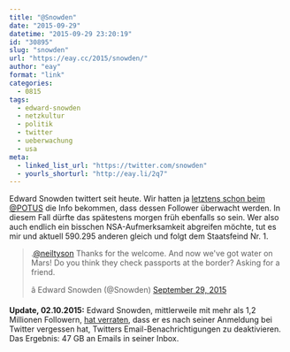 ```yaml
---
title: "@Snowden"
date: "2015-09-29"
datetime: "2015-09-29 23:20:19"
id: "30895"
slug: "snowden"
url: "https://eay.cc/2015/snowden/"
author: "eay"
format: "link"
categories:
  - 0815
tags:
  - edward-snowden
  - netzkultur
  - politik
  - twitter
  - ueberwachung
  - usa
meta:
  - linked_list_url: "https://twitter.com/snowden"
  - yourls_shorturl: "http://eay.li/2q7"
---
```


Edward Snowden twittert seit heute. Wir hatten ja [letztens schon beim @POTUS](//eay.cc/2015/potus/) die Info bekommen, dass dessen Follower überwacht werden. In diesem Fall dürfte das spätestens morgen früh ebenfalls so sein. Wer also auch endlich ein bisschen NSA-Aufmerksamkeit abgreifen möchte, tut es mir und aktuell 590.295 anderen gleich und folgt dem Staatsfeind Nr. 1.

<blockquote class="twitter-tweet" lang="en"><p lang="en" dir="ltr">.<a href="https://twitter.com/neiltyson">@neiltyson</a> Thanks for the welcome. And now we've got water on Mars! Do you think they check passports at the border? Asking for a friend.</p>â Edward Snowden (@Snowden) <a href="https://twitter.com/Snowden/status/648899559507271680">September 29, 2015</a></blockquote>
<script async src="//platform.twitter.com/widgets.js" charset="utf-8"></script>

**Update, 02.10.2015:** Edward Snowden, mittlerweile mit mehr als 1,2 Millionen Followern, [hat verraten](https://twitter.com/Snowden/status/649653419620352000), dass er es nach seiner Anmeldung bei Twitter vergessen hat, Twitters Email-Benachrichtigungen zu deaktivieren. Das Ergebnis: 47 GB an Emails in seiner Inbox.
